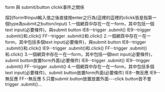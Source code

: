 form  與  submit/button clickk事件之關係

探討form中input輸入值之後直接按enter之行為(這裡的這裡的clickk皆是指第一個type為submit之button/input)
1.一個網頁中存在一在一form，其中包括一個text input(必要條件)，與submit button
IE8--trigger .submit()
IE9--trigger .submit()和.click()
FF--trigger .submit()和.click()
2.一個網頁中存在一在一form，其中包括多個text input(必要條件)，與submit button
IE8--trigger .submit()和.click()
IE9--trigger .submit()和.click()
FF--trigger .submit()和.click()
3.一個網頁中存在一在一form，其中包括一個text input(必要條件)，submit button放置form外面(必要條件)
IE8--trigger .submit()
IE9--trigger .submit()
FF--trigger .submit()
4.一個網頁中存在一在一form，其中包括多個text input(必要條件)，submit button放置form外面(必要條件)
IE8--無反應
IE9--無反應
FF--無反應
5.只要submit button放置放置外面---click button皆不會trigger .submit()...
